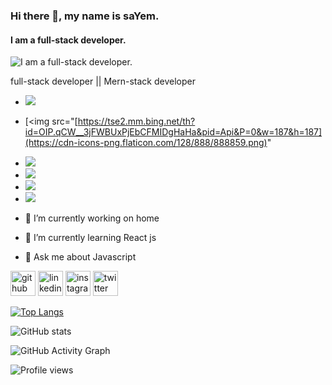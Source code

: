 ### Hi there 👋, my name is saYem.
#### I am a full-stack developer.
![I am a full-stack developer.](https://avatars.githubusercontent.com/u/85791327?s=400&u=888deecbc5cb20d42da2df58b7ffc117bb0f9631&v=4)

full-stack developer || Mern-stack developer

- <img src="[https://tse2.mm.bing.net/th?id=OIP.qCW__3jFWBUxPjEbCFMIDgHaHa&pid=Api&P=0&w=187&h=187](https://cdn-icons-png.flaticon.com/128/888/888859.png)" img/>
- [<img src="[https://tse2.mm.bing.net/th?id=OIP.qCW__3jFWBUxPjEbCFMIDgHaHa&pid=Api&P=0&w=187&h=187](https://cdn-icons-png.flaticon.com/128/888/888859.png)"
- <img src="[https://tse2.mm.bing.net/th?id=OIP.qCW__3jFWBUxPjEbCFMIDgHaHa&pid=Api&P=0&w=187&h=187](https://cdn-icons-png.flaticon.com/128/888/888847.png)" img/>
-  <img src="[[https://tse2.mm.bing.net/th?id=OIP.qCW__3jFWBUxPjEbCFMIDgHaHa&pid=Api&P=0&w=187&h=187](https://cdn-icons-png.flaticon.com/128/888/888847.png)](https://cdn-icons-png.flaticon.com/128/541/541509.png)" img/>
-   <img src="[https://tse2.mm.bing.net/th?id=OIP.qCW__3jFWBUxPjEbCFMIDgHaHa&pid=Api&P=0&w=187&h=187](https://cdn-icons-png.flaticon.com/128/888/888847.png)" img/>
-    <img src="[https://tse2.mm.bing.net/th?id=OIP.qCW__3jFWBUxPjEbCFMIDgHaHa&pid=Api&P=0&w=187&h=187](https://cdn-icons-png.flaticon.com/128/888/888847.png)" img/>



- 🔭 I’m currently working on home 
- 🌱 I’m currently learning React js 
- 💬 Ask me about Javascript 


[<img src='https://cdn.jsdelivr.net/npm/simple-icons@3.0.1/icons/github.svg' alt='github' height='40'>](https://github.com/Sayemhaque)  [<img src='https://cdn.jsdelivr.net/npm/simple-icons@3.0.1/icons/linkedin.svg' alt='linkedin' height='40'>](https://www.linkedin.com/in/Mdsayemia/)  [<img src='https://cdn.jsdelivr.net/npm/simple-icons@3.0.1/icons/instagram.svg' alt='instagram' height='40'>](https://www.instagram.com/@iamsayem777/)  [<img src='https://cdn.jsdelivr.net/npm/simple-icons@3.0.1/icons/twitter.svg' alt='twitter' height='40'>](https://twitter.com/@Mdsayem999)  

[![Top Langs](https://github-readme-stats.vercel.app/api/top-langs/?username=Sayemhaque)](https://github.com/anuraghazra/github-readme-stats)

![GitHub stats](https://github-readme-stats.vercel.app/api?username=Sayemhaque&show_icons=true)  

![GitHub Activity Graph](https://activity-graph.herokuapp.com/graph?username=Sayemhaque)  

![Profile views](https://gpvc.arturio.dev/Sayemhaque)  
